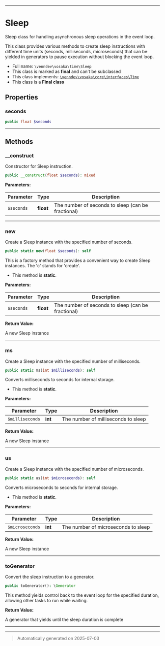 ***

# Sleep

Sleep class for handling asynchronous sleep operations in the event loop.

This class provides various methods to create sleep instructions with different
time units (seconds, milliseconds, microseconds) that can be yielded in generators
to pause execution without blocking the event loop.

* Full name: `\venndev\vosaka\time\Sleep`
* This class is marked as **final** and can't be subclassed
* This class implements:
[`\venndev\vosaka\core\interfaces\Time`](../core/interfaces/Time.md)
* This class is a **Final class**



## Properties


### seconds



```php
public float $seconds
```






***

## Methods


### __construct

Constructor for Sleep instruction.

```php
public __construct(float $seconds): mixed
```








**Parameters:**

| Parameter | Type | Description |
|-----------|------|-------------|
| `$seconds` | **float** | The number of seconds to sleep (can be fractional) |





***

### new

Create a Sleep instance with the specified number of seconds.

```php
public static new(float $seconds): self
```

This is a factory method that provides a convenient way to create
Sleep instances. The 'c' stands for 'create'.

* This method is **static**.




**Parameters:**

| Parameter | Type | Description |
|-----------|------|-------------|
| `$seconds` | **float** | The number of seconds to sleep (can be fractional) |


**Return Value:**

A new Sleep instance




***

### ms

Create a Sleep instance with the specified number of milliseconds.

```php
public static ms(int $milliseconds): self
```

Converts milliseconds to seconds for internal storage.

* This method is **static**.




**Parameters:**

| Parameter | Type | Description |
|-----------|------|-------------|
| `$milliseconds` | **int** | The number of milliseconds to sleep |


**Return Value:**

A new Sleep instance




***

### us

Create a Sleep instance with the specified number of microseconds.

```php
public static us(int $microseconds): self
```

Converts microseconds to seconds for internal storage.

* This method is **static**.




**Parameters:**

| Parameter | Type | Description |
|-----------|------|-------------|
| `$microseconds` | **int** | The number of microseconds to sleep |


**Return Value:**

A new Sleep instance




***

### toGenerator

Convert the sleep instruction to a generator.

```php
public toGenerator(): \Generator
```

This method yields control back to the event loop for the specified
duration, allowing other tasks to run while waiting.







**Return Value:**

A generator that yields until the sleep duration is complete




***


***
> Automatically generated on 2025-07-03

